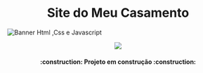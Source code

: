 <h1 align="center"> Site do Meu Casamento </h1>


![Banner Html ,Css e Javascript](https://pasteboard.co/L3v7M3tbuVOs.png)


<p align="center">
<img src="http://img.shields.io/static/v1?label=STATUS&message=EM%20DESENVOLVIMENTO&color=GREEN&style=for-the-badge"/>
</p>

<h4 align="center"> 
    :construction:  Projeto em construção  :construction:
</h4>

